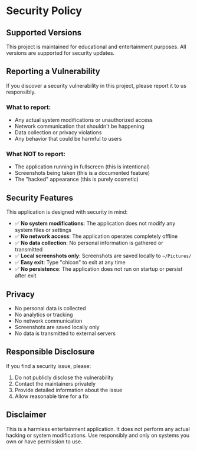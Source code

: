 # Security Policy

## Supported Versions

This project is maintained for educational and entertainment purposes. All versions are supported for security updates.

## Reporting a Vulnerability

If you discover a security vulnerability in this project, please report it to us responsibly.

### What to report:
- Any actual system modifications or unauthorized access
- Network communication that shouldn't be happening
- Data collection or privacy violations
- Any behavior that could be harmful to users

### What NOT to report:
- The application running in fullscreen (this is intentional)
- Screenshots being taken (this is a documented feature)
- The "hacked" appearance (this is purely cosmetic)

## Security Features

This application is designed with security in mind:

- ✅ **No system modifications**: The application does not modify any system files or settings
- ✅ **No network access**: The application operates completely offline
- ✅ **No data collection**: No personal information is gathered or transmitted
- ✅ **Local screenshots only**: Screenshots are saved locally to `~/Pictures/`
- ✅ **Easy exit**: Type "chicon" to exit at any time
- ✅ **No persistence**: The application does not run on startup or persist after exit

## Privacy

- No personal data is collected
- No analytics or tracking
- No network communication
- Screenshots are saved locally only
- No data is transmitted to external servers

## Responsible Disclosure

If you find a security issue, please:
1. Do not publicly disclose the vulnerability
2. Contact the maintainers privately
3. Provide detailed information about the issue
4. Allow reasonable time for a fix

## Disclaimer

This is a harmless entertainment application. It does not perform any actual hacking or system modifications. Use responsibly and only on systems you own or have permission to use. 